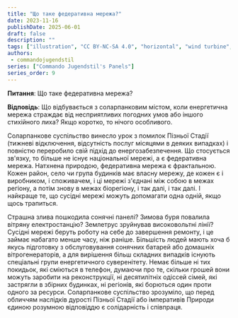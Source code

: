 ```yaml
---
title: "Що таке федеративна мережа?"
date: 2023-11-16
publishDate: 2025-06-01
draft: false
description: ""
tags: ["illustration", "CC BY-NC-SA 4.0", "horizontal", "wind turbine", "city"]
authors:
 - commandojugendstil
series: ["Commando Jugendstil's Panels"]
series_order: 9
---
```


**Питання**: 
Що таке федеративна мережа?

**Відповідь**:
Що відбувається з соларпанковим містом, коли енергетична мережа страждає від несприятливих погодних умов або іншого стихійного лиха?
Якщо коротко, то нічого особливого.

Соларпанкове суспільство винесло урок з помилок Пізньої Стадії (тижневі відключення, відсутність послуг місяцями в деяких випадках) і повністю переробило свій підхід до енергозабезпечення. Що стосується зв'язку, то більше не існує національної мережі, а є федеративна мережа. Натхнена природою, федеративна мережа є фрактальною. Кожен район, село чи група будинків має власну мережу, де кожен є і виробником, і споживачем, і ці мережі з'єднані між собою в межах регіону, а потім знову в межах біорегіону, і так далі, і так далі. І найкраще те, що сусідні мережі можуть допомагати одна одній, якщо щось трапиться.

Страшна злива пошкодила сонячні панелі? Зимова буря повалила вітряну електростанцію? Землетрус зруйнував високовольтні лінії? Сусідні мережі беруть роботу на себе до завершення ремонту, і це займає набагато менше часу, ніж раніше. Більшість людей мають хоча б якусь підготовку з обслуговування сонячних батарей або домашніх вітрогенераторів, а для вирішення більш складних випадків існують спеціальні групи енергетичного суверенітету. Немає більше ні тих покидьок, які сміються в телефон, думаючи про те, скільки грошей вони можуть заробити на реконструкції, ні десятилітніх одіссей сімей, які застрягли в збірних будинках, ні регіонів, які борються один проти одного за ресурси. Соларпанкове суспільство зрозуміло, що перед обличчям наслідків дурості Пізньої Стадії або імперативів Природи єдиною розумною відповіддю є солідарність і співпраця.
